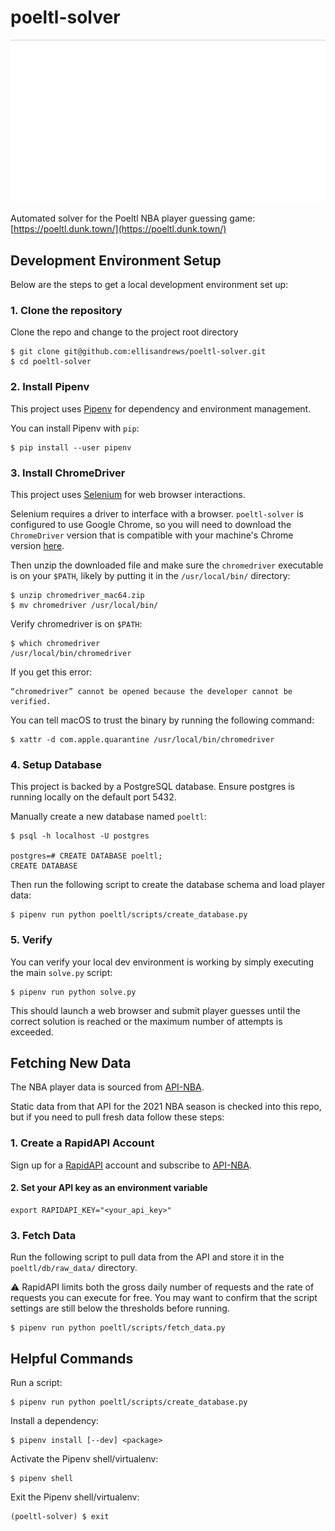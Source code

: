 # poeltl-solver

![](demo.gif)

Automated solver for the Poeltl NBA player guessing game: [https://poeltl.dunk.town/](https://poeltl.dunk.town/)


## Development Environment Setup

Below are the steps to get a local development environment set up:

### 1. Clone the repository

Clone the repo and change to the project root directory

```shell
$ git clone git@github.com:ellisandrews/poeltl-solver.git
$ cd poeltl-solver
```

### 2. Install Pipenv

This project uses [Pipenv](https://pipenv.pypa.io/en/latest/) for dependency and environment management.

You can install Pipenv with `pip`:

```shell
$ pip install --user pipenv
```

### 3. Install ChromeDriver

This project uses [Selenium](https://www.selenium.dev/documentation/) for web browser interactions.

Selenium requires a driver to interface with a browser. `poeltl-solver` is configured to use Google Chrome, so you will need to download the `ChromeDriver` version that is compatible with your machine's Chrome version [here](https://sites.google.com/chromium.org/driver/).

Then unzip the downloaded file and make sure the `chromedriver` executable is on your `$PATH`, likely by putting it in the `/usr/local/bin/` directory:

```shell
$ unzip chromedriver_mac64.zip
$ mv chromedriver /usr/local/bin/
```

Verify chromedriver is on `$PATH`:

```shell
$ which chromedriver
/usr/local/bin/chromedriver
```

If you get this error:

```
“chromedriver” cannot be opened because the developer cannot be verified.
```

You can tell macOS to trust the binary by running the following command:

```shell
$ xattr -d com.apple.quarantine /usr/local/bin/chromedriver
```

### 4. Setup Database

This project is backed by a PostgreSQL database. Ensure postgres is running locally on the default port 5432.

Manually create a new database named `poeltl`:

```shell
$ psql -h localhost -U postgres

postgres=# CREATE DATABASE poeltl;
CREATE DATABASE
```

Then run the following script to create the database schema and load player data:

```shell
$ pipenv run python poeltl/scripts/create_database.py
```

### 5. Verify

You can verify your local dev environment is working by simply executing the main `solve.py` script:

```shell
$ pipenv run python solve.py
```

This should launch a web browser and submit player guesses until the correct solution is reached or the maximum number of attempts is exceeded.


## Fetching New Data

The NBA player data is sourced from [API-NBA](https://api-sports.io/documentation/nba/v2).

Static data from that API for the 2021 NBA season is checked into this repo, but if you need to pull fresh data follow these steps:

### 1. Create a RapidAPI Account

Sign up for a [RapidAPI](https://rapidapi.com/) account and subscribe to [API-NBA](https://rapidapi.com/api-sports/api/api-nba/).

#### 2. Set your API key as an environment variable

```shell
export RAPIDAPI_KEY="<your_api_key>"
```

### 3. Fetch Data

Run the following script to pull data from the API and store it in the `poeltl/db/raw_data/` directory.

:warning: RapidAPI limits both the gross daily number of requests and the rate of requests you can execute for free. You may want to confirm that the script settings are still below the thresholds before running.

```shell
$ pipenv run python poeltl/scripts/fetch_data.py
```

## Helpful Commands

Run a script:

```shell
$ pipenv run python poeltl/scripts/create_database.py
```

Install a dependency:

```shell
$ pipenv install [--dev] <package>
```

Activate the Pipenv shell/virtualenv:

```shell
$ pipenv shell
```

Exit the Pipenv shell/virtualenv:

```shell
(poeltl-solver) $ exit
```
